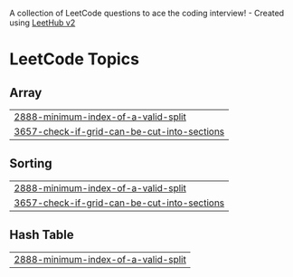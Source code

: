A collection of LeetCode questions to ace the coding interview! - Created using [LeetHub v2](https://github.com/arunbhardwaj/LeetHub-2.0)
<!---LeetCode Topics Start-->
# LeetCode Topics
## Array
|  |
| ------- |
| [2888-minimum-index-of-a-valid-split](https://github.com/Lonelyhaker903/leetcode/tree/master/2888-minimum-index-of-a-valid-split) |
| [3657-check-if-grid-can-be-cut-into-sections](https://github.com/Lonelyhaker903/leetcode/tree/master/3657-check-if-grid-can-be-cut-into-sections) |
## Sorting
|  |
| ------- |
| [2888-minimum-index-of-a-valid-split](https://github.com/Lonelyhaker903/leetcode/tree/master/2888-minimum-index-of-a-valid-split) |
| [3657-check-if-grid-can-be-cut-into-sections](https://github.com/Lonelyhaker903/leetcode/tree/master/3657-check-if-grid-can-be-cut-into-sections) |
## Hash Table
|  |
| ------- |
| [2888-minimum-index-of-a-valid-split](https://github.com/Lonelyhaker903/leetcode/tree/master/2888-minimum-index-of-a-valid-split) |
<!---LeetCode Topics End-->